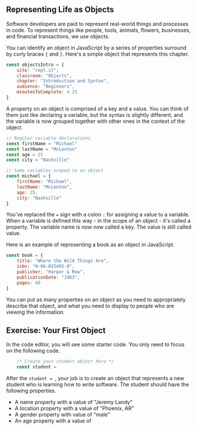 ## Representing Life as Objects

Software developers are paid to represent real-world things and processes in code. To represent things like people, tools, animals, flowers, businesses, and financial transactions, we use objects.

You can identify an object in JavaScript by a series of properties surround by curly braces `{` and `}`. Here's a simple object that represents this chapter.

```js
const objectsIntro = {
	site: "repl.it",
	classroom: "Objects",
	chapter: "Introduction and Syntax",
	audience: "Beginners",
	minutesToComplete: 4.25
}
```

A property on an object is comprised of a key and a value. You can think of them just like declaring a variable, but the syntax is slightly different, and the variable is now grouped together with other ones in the context of the object. 

```js
// Regular variable declarations
const firstName = "Michael"
const lastName = "McLenton"
const age = 25
const city = "Nashville"

// Same variables scoped to an object
const michael = {
	firstName: "Michael",
	lastName: "McLenton",
	age: 25,
	city: "Nashville"
}
```

You've replaced the `=` sign with a colon `:` for assigning a value to a variable. When a variable is defined this way - in the scope of an object - it's called a property. The variable name is now now called a key. The value is still called value. 

Here is an example of representing a book as an object in JavaScript.

```js
const book = {
	title: "Where the Wild Things Are",
	isbn: "0-06-025492-0",
	publisher: "Harper & Row",
	publicationDate: "1963",
	pages: 40
}
```

You can put as many properties on an object as you need to appropriately describe that object, and what you need to display to people who are viewing the information.

## Exercise: Your First Object

In the code editor, you will see some starter code. You only need to focus on the following code.

```js
	/* Create your student object here */
    const student = 
```

After the `student = `, your job is to create an object that represents a new student who is learning how to write software. The student should have the following properties.

* A name property with a value of "Jeremy Landy"
* A location property with a value of "Phoenix, AR"
* A gender property with value of "male"
* An age property with a value of 
<!--stackedit_data:
eyJoaXN0b3J5IjpbODA5OTg3NzM3LC0yMTExNzkzMzU1LC0xOD
I1MjgwMzM5LC02ODU2MDAwMDgsODg1MDQ0MjU0LDczMDk5ODEx
Nl19
-->